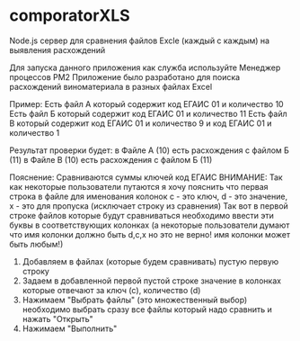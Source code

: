 # comporatorXLS
Node.js сервер для сравнения файлов Excle (каждый с каждым) на выявления расхождений

Для запуска данного приложения как служба используйте Менеджер процессов PM2
Приложение было разработано для поиска расхождений виноматериала в разных файлах Excel

Пример:
Есть файл А который содержит код ЕГАИС 01 и количество 10
Есть файл Б который содержит код ЕГАИС 01 и количество 11
Есть файл В который содержит код ЕГАИС 01 и количество 9 и  код ЕГАИС 01 и количество 1

Результат проверки будет:
в Файле А (10) есть расхождения с файлом Б (11)
в Файле В (10) есть расхождения с файлом Б (11)

Пояснение:
Сравниваются суммы ключей код ЕГАИС
ВНИМАНИЕ: Так как некоторые пользователи путаются я хочу пояснить что первая строка в файле для именования колонок
c - это ключ,
d - это значение,
x - это для пропуска (исключает строку из сравнения)
Так вот в первой строке файлов которые будут сравниваться необходимо ввести эти буквы в соответствующих колонках
(а некоторые пользователи думают что имя колонки должно быть d,c,x но это не верно! имя колонки может быть любым!)

1. Добавляем в файлах (которые будем сравнивать) пустую первую строку
2. Задаем в добавленной первой пустой строке значение в колонках которые отвечают за ключ (c), количество (d)
3. Нажимаем "Выбрать файлы" (это множественный выбор) необходимо выбрать сразу все файлы который надо сравнить и нажать "Открыть"
4. Нажимаем "Выполнить"

